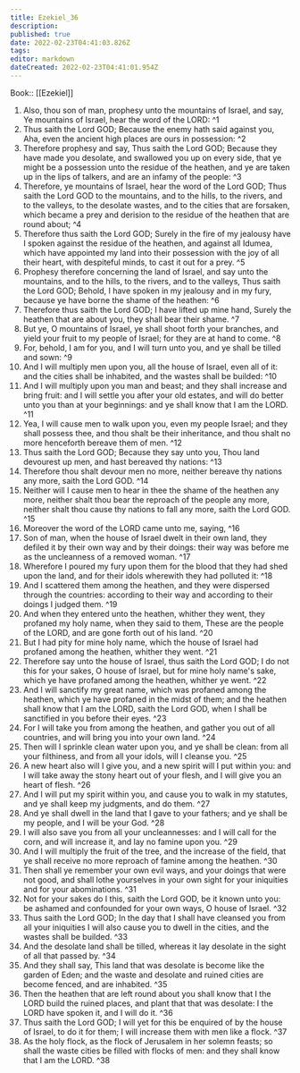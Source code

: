 ```yaml
---
title: Ezekiel_36
description: 
published: true
date: 2022-02-23T04:41:03.826Z
tags: 
editor: markdown
dateCreated: 2022-02-23T04:41:01.954Z
---
```


 Book:: [[Ezekiel]]
 1. Also, thou son of man, prophesy unto the mountains of Israel, and say, Ye mountains of Israel, hear the word of the LORD: ^1
 2. Thus saith the Lord GOD; Because the enemy hath said against you, Aha, even the ancient high places are ours in possession: ^2
 3. Therefore prophesy and say, Thus saith the Lord GOD; Because they have made you desolate, and swallowed you up on every side, that ye might be a possession unto the residue of the heathen, and ye are taken up in the lips of talkers, and are an infamy of the people: ^3
 4. Therefore, ye mountains of Israel, hear the word of the Lord GOD; Thus saith the Lord GOD to the mountains, and to the hills, to the rivers, and to the valleys, to the desolate wastes, and to the cities that are forsaken, which became a prey and derision to the residue of the heathen that are round about; ^4
 5. Therefore thus saith the Lord GOD; Surely in the fire of my jealousy have I spoken against the residue of the heathen, and against all Idumea, which have appointed my land into their possession with the joy of all their heart, with despiteful minds, to cast it out for a prey. ^5
 6. Prophesy therefore concerning the land of Israel, and say unto the mountains, and to the hills, to the rivers, and to the valleys, Thus saith the Lord GOD; Behold, I have spoken in my jealousy and in my fury, because ye have borne the shame of the heathen: ^6
 7. Therefore thus saith the Lord GOD; I have lifted up mine hand, Surely the heathen that are about you, they shall bear their shame. ^7
 8. But ye, O mountains of Israel, ye shall shoot forth your branches, and yield your fruit to my people of Israel; for they are at hand to come. ^8
 9. For, behold, I am for you, and I will turn unto you, and ye shall be tilled and sown: ^9
 10. And I will multiply men upon you, all the house of Israel, even all of it: and the cities shall be inhabited, and the wastes shall be builded: ^10
 11. And I will multiply upon you man and beast; and they shall increase and bring fruit: and I will settle you after your old estates, and will do better unto you than at your beginnings: and ye shall know that I am the LORD. ^11
 12. Yea, I will cause men to walk upon you, even my people Israel; and they shall possess thee, and thou shalt be their inheritance, and thou shalt no more henceforth bereave them of men. ^12
 13. Thus saith the Lord GOD; Because they say unto you, Thou land devourest up men, and hast bereaved thy nations: ^13
 14. Therefore thou shalt devour men no more, neither bereave thy nations any more, saith the Lord GOD. ^14
 15. Neither will I cause men to hear in thee the shame of the heathen any more, neither shalt thou bear the reproach of the people any more, neither shalt thou cause thy nations to fall any more, saith the Lord GOD. ^15
 16. Moreover the word of the LORD came unto me, saying, ^16
 17. Son of man, when the house of Israel dwelt in their own land, they defiled it by their own way and by their doings: their way was before me as the uncleanness of a removed woman. ^17
 18. Wherefore I poured my fury upon them for the blood that they had shed upon the land, and for their idols wherewith they had polluted it: ^18
 19. And I scattered them among the heathen, and they were dispersed through the countries: according to their way and according to their doings I judged them. ^19
 20. And when they entered unto the heathen, whither they went, they profaned my holy name, when they said to them, These are the people of the LORD, and are gone forth out of his land. ^20
 21. But I had pity for mine holy name, which the house of Israel had profaned among the heathen, whither they went. ^21
 22. Therefore say unto the house of Israel, thus saith the Lord GOD; I do not this for your sakes, O house of Israel, but for mine holy name's sake, which ye have profaned among the heathen, whither ye went. ^22
 23. And I will sanctify my great name, which was profaned among the heathen, which ye have profaned in the midst of them; and the heathen shall know that I am the LORD, saith the Lord GOD, when I shall be sanctified in you before their eyes. ^23
 24. For I will take you from among the heathen, and gather you out of all countries, and will bring you into your own land. ^24
 25. Then will I sprinkle clean water upon you, and ye shall be clean: from all your filthiness, and from all your idols, will I cleanse you. ^25
 26. A new heart also will I give you, and a new spirit will I put within you: and I will take away the stony heart out of your flesh, and I will give you an heart of flesh. ^26
 27. And I will put my spirit within you, and cause you to walk in my statutes, and ye shall keep my judgments, and do them. ^27
 28. And ye shall dwell in the land that I gave to your fathers; and ye shall be my people, and I will be your God. ^28
 29. I will also save you from all your uncleannesses: and I will call for the corn, and will increase it, and lay no famine upon you. ^29
 30. And I will multiply the fruit of the tree, and the increase of the field, that ye shall receive no more reproach of famine among the heathen. ^30
 31. Then shall ye remember your own evil ways, and your doings that were not good, and shall lothe yourselves in your own sight for your iniquities and for your abominations. ^31
 32. Not for your sakes do I this, saith the Lord GOD, be it known unto you: be ashamed and confounded for your own ways, O house of Israel. ^32
 33. Thus saith the Lord GOD; In the day that I shall have cleansed you from all your iniquities I will also cause you to dwell in the cities, and the wastes shall be builded. ^33
 34. And the desolate land shall be tilled, whereas it lay desolate in the sight of all that passed by. ^34
 35. And they shall say, This land that was desolate is become like the garden of Eden; and the waste and desolate and ruined cities are become fenced, and are inhabited. ^35
 36. Then the heathen that are left round about you shall know that I the LORD build the ruined places, and plant that that was desolate: I the LORD have spoken it, and I will do it. ^36
 37. Thus saith the Lord GOD; I will yet for this be enquired of by the house of Israel, to do it for them; I will increase them with men like a flock. ^37
 38. As the holy flock, as the flock of Jerusalem in her solemn feasts; so shall the waste cities be filled with flocks of men: and they shall know that I am the LORD. ^38
